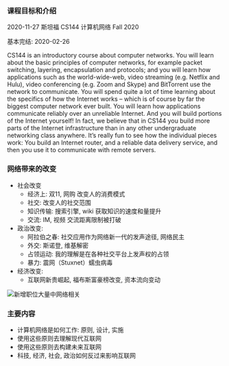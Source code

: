### 课程目标和介绍

2020-11-27 斯坦福 CS144 计算机网络 Fall 2020

基本完结: 2020-02-26

CS144 is an introductory course about computer networks.  You will learn about the basic principles of computer networks, for example packet switching, layering, encapsulation and protocols; and you will learn how applications such as the world-wide-web, video streaming (e.g. Netflix and Hulu), video conferencing (e.g. Zoom and Skype) and BitTorrent use the network to communicate. You will spend quite a lot of time learning about the specifics of how the Internet works – which is of course by far the biggest computer network ever built.  You will learn how applications communicate reliably over an unreliable Internet.  And you will build portions of the Internet yourself!  In fact, we believe that in CS144 you build more parts of the Internet infrastructure than in any other undergraduate networking class anywhere. It’s really fun to see how the individual pieces work: You build an Internet router, and a reliable data delivery service, and then you use it to communicate with remote servers.

### 网络带来的改变
- 社会改变
  - 经济上: 双11, 网购 改变人的消费模式
  - 社交: 改变人的社交范围
  - 知识传输: 搜索引擎, wiki 获取知识的速度和量提升
  - 交流: IM, 视频 交流距离限制被打破
- 政治改变:
  - 阿拉伯之春: 社交应用作为网络新一代的发声途径, 网络民主
  - 外交: 斯诺登, 维基解密
  - 占领运动: 我的理解是在各种社交平台上发声权的占领
  - 暴力: 震网（Stuxnet）蠕虫病毒
- 经济改变: 
  - 互联网新贵崛起, 福布斯富豪榜改变, 资本流向变动

![新增职位大量中网络相关]("~@assets/80/jobs.jpg")

### 主要内容
- 计算机网络是如何工作: 原则, 设计, 实施
- 使用这些原则去理解现代互联网
- 使用这些原则去构建未来互联网
- 科技, 经济, 社会, 政治如何反过来影响互联网

